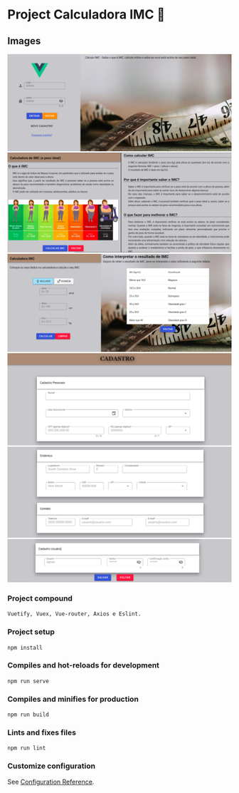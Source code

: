 # Project Calculadora IMC 🍏

## Images

<img src="assets/../src/assets/tela01.png">
<img src="assets/../src/assets/tela02.png">
<img src="assets/../src/assets/tela03.png">
<img src="assets/../src/assets/tela04.png">
<img src="assets/../src/assets/tela05.png">
<img src="assets/../src/assets/tela06.png">

### Project compound
```
Vuetify, Vuex, Vue-router, Axios e Eslint. 
```

### Project setup
```
npm install
```

### Compiles and hot-reloads for development
```
npm run serve
```

### Compiles and minifies for production
```
npm run build
```

### Lints and fixes files
```
npm run lint
```

### Customize configuration
See [Configuration Reference](https://cli.vuejs.org/config/).
